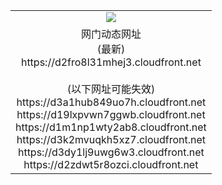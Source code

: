 ﻿<table>
  <tr></tr>
  <tr><td colspan=2 align=center><img src="https://d2fro8l31mhej3.cloudfront.net/Up/oGate.jpg" /></td></tr>
  <tr><td colspan=2 align=center>网门动态网址<br/>(最新)
<br>https://d2fro8l31mhej3.cloudfront.net
<br/><br/>(以下网址可能失效)
<br>https://d3a1hub849uo7h.cloudfront.net
<br>https://d19lxpvwn7ggwb.cloudfront.net
<br>https://d1m1np1wty2ab8.cloudfront.net
<br>https://d3k2mvuqkh5xz7.cloudfront.net
<br>https://d3dy1lj9uwg6w3.cloudfront.net
<br>https://d2zdwt5r8ozci.cloudfront.net
    </td>
  </tr>
</table>
